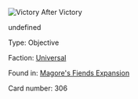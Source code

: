 
![Victory After Victory](https://warhammerunderworlds.com/wp-content/uploads/sites/6/2018/03/306_ENG.png)

undefined

Type: Objective

Faction: [Universal](/factions/universal.md)

Found in: [Magore's Fiends Expansion](/locations/magores-fiends-expansion.md)

Card number: 306
